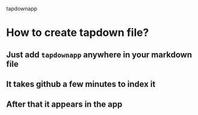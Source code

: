 tapdownapp

# How to create tapdown file?

## Just add `tapdownapp` anywhere in your markdown file

## It takes github a few minutes to index it

## After that it appears in the app
